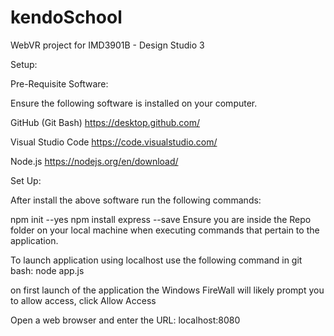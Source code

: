 # kendoSchool
WebVR project for IMD3901B - Design Studio 3

Setup:

Pre-Requisite Software:

Ensure the following software is installed on your computer.

GitHub (Git Bash) https://desktop.github.com/

Visual Studio Code https://code.visualstudio.com/

Node.js https://nodejs.org/en/download/

Set Up:

After install the above software run the following commands:

npm init --yes
npm install express --save
Ensure you are inside the Repo folder on your local machine when executing commands that pertain to the application.

To launch application using localhost use the following command in git bash: node app.js

on first launch of the application the Windows FireWall will likely prompt you to allow access, click Allow Access

Open a web browser and enter the URL: localhost:8080